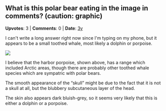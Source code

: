## What is this polar bear eating in the image in comments? (caution: graphic)
    
**Upvotes**: 3 | **Comments**: 0 | **Date**: [3y](https://www.quora.com/What-is-this-polar-bear-eating-in-the-image-in-comments-caution-graphic/answer/Gary-Meaney)

I can't write a long answer right now since I'm typing on my phone, but it appears to be a small toothed whale, most likely a dolphin or porpoise.

![](https://qph.fs.quoracdn.net/main-qimg-4c73f42be494b697861ac74578b095d2)

I believe that the harbor porpoise, shown above, has a range which included Arctic areas, though there are probably other toothed whale species which are sympatric with polar bears.

The smooth appearance of the “skull” might be due to the fact that it is not a skull at all, but the blubbery subcutaneous layer of the head.

The skin also appears dark bluish-grey, so it seems very likely that this is either a dolphin or a porpoise.

